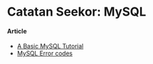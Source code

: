 # Catatan Seekor: MySQL

#### Article

* [A Basic MySQL Tutorial](https://www.digitalocean.com/community/tutorials/a-basic-mysql-tutorial)
* [MySQL Error codes](https://sodocumentation.net/mysql/topic/895/error-codes)

